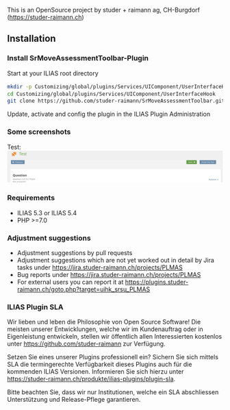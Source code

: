 This is an OpenSource project by studer + raimann ag, CH-Burgdorf (https://studer-raimann.ch)

## Installation

### Install SrMoveAssessmentToolbar-Plugin
Start at your ILIAS root directory
```bash
mkdir -p Customizing/global/plugins/Services/UIComponent/UserInterfaceHook
cd Customizing/global/plugins/Services/UIComponent/UserInterfaceHook
git clone https://github.com/studer-raimann/SrMoveAssessmentToolbar.git SrMoveAssessmentToolbar
```
Update, activate and config the plugin in the ILIAS Plugin Administration

### Some screenshots
Test:
![Test](./doc/screenshots/test.png)

### Requirements
* ILIAS 5.3 or ILIAS 5.4
* PHP >=7.0

### Adjustment suggestions
* Adjustment suggestions by pull requests
* Adjustment suggestions which are not yet worked out in detail by Jira tasks under https://jira.studer-raimann.ch/projects/PLMAS
* Bug reports under https://jira.studer-raimann.ch/projects/PLMAS
* For external users you can report it at https://plugins.studer-raimann.ch/goto.php?target=uihk_srsu_PLMAS

### ILIAS Plugin SLA
Wir lieben und leben die Philosophie von Open Source Software! Die meisten unserer Entwicklungen, welche wir im Kundenauftrag oder in Eigenleistung entwickeln, stellen wir öffentlich allen Interessierten kostenlos unter https://github.com/studer-raimann zur Verfügung.

Setzen Sie eines unserer Plugins professionell ein? Sichern Sie sich mittels SLA die termingerechte Verfügbarkeit dieses Plugins auch für die kommenden ILIAS Versionen. Informieren Sie sich hierzu unter https://studer-raimann.ch/produkte/ilias-plugins/plugin-sla.

Bitte beachten Sie, dass wir nur Institutionen, welche ein SLA abschliessen Unterstützung und Release-Pflege garantieren.

